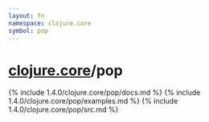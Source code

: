 ```yaml
---
layout: fn
namespace: clojure.core
symbol: pop
---
```


# [clojure.core](../)/pop

{% include 1.4.0/clojure.core/pop/docs.md %}
{% include 1.4.0/clojure.core/pop/examples.md %}
{% include 1.4.0/clojure.core/pop/src.md %}

